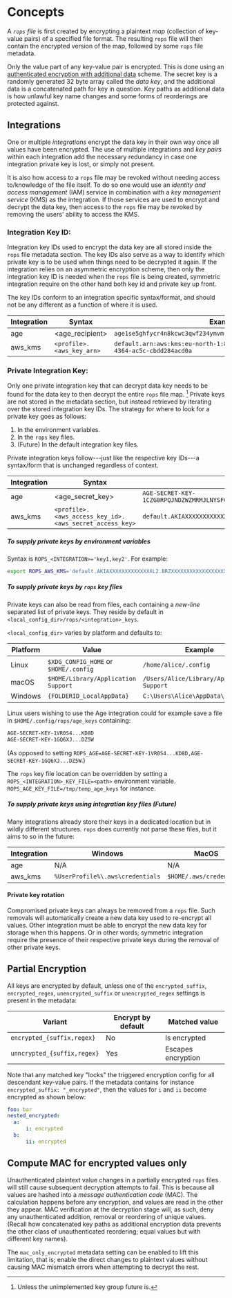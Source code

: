 # Concepts

A *`rops` file* is first created by encrypting a plaintext *map* (collection of key-value pairs) of a specified file format. The resulting `rops` file will then contain the encrypted version of the map, followed by some `rops` file metadata.

Only the value part of any key-value pair is encrypted. This is done using an [authenticated encryption with additional data](https://en.wikipedia.org/wiki/Authenticated_encryption#Authenticated_encryption_with_associated_data) scheme. The secret key is a randomly generated 32 byte array called the *data key*, and the additional data is a concatenated path for key in question. Key paths as additional data is how unlawful key name changes and some forms of reorderings are protected against.

## Integrations

One or multiple *integrations* encrypt the data key in their own way once all values have been encrypted. The use of multiple integrations and *key pairs* within each integration add the necessary redundancy in case one integration private key is lost, or simply not present.

It is also how access to a `rops` file may be revoked without needing access to/knowledge of the file itself. To do so one would use an *identity and access management* (IAM) service in combination with a *key management service* (KMS) as the integration. If those services are used to encrypt and decrypt the data key, then access to the `rops` file may be revoked by removing the users' ability to access the KMS.

### Integration Key ID:

Integration key IDs used to encrypt the data key are all stored inside the `rops` file metadata section. The key IDs also serve as a way to identify which private key is to be used when things need to be decrypted it again. If the integration relies on an asymmetric encryption scheme, then only the integration key ID is needed when the `rops` file is being created, symmetric integration require on the other hand both key id and private key up front.

The key IDs conform to an integration specific syntax/format, and should not be any different as a function of where it is used.

| Integration  | Syntax                    | Example                                                                                |
| ---          | ---                       | ---                                                                                    |
| age          | <age_recipient>           | `age1se5ghfycr4n8kcwc3qwf234ymvmr2lex2a99wh8gpfx97glwt9hqch4569`                       |
| aws_kms      | `<profile>.<aws_key_arn>` | `default.arn:aws:kms:eu-north-1:822284028627:key/029dba6d-60de-4364-ac5c-cbdd284acd0a` |

### Private Integration Key:

Only one private integration key that can decrypt data key needs to be found for the data key to then decrypt the entire `rops` file map. [^1] Private keys are not stored in the metadata section, but instead retrieved by iterating over the stored integration key IDs. The strategy for where to look for a private key goes as follows:

1. In the environment variables.
2. In the `rops` key files.
3. (Future) In the default integration key files.


Private integration keys follow---just like the respective key IDs---a syntax/form that is unchanged regardless of context.

| Integration  | Syntax                                                  | Example                                                                     |
| ---          | ---                                                     | ---                                                                         |
| age          | <age_secret_key>                                        | `AGE-SECRET-KEY-1CZG0RPQJNDZWZMRMJLNYSF6H00WK0ECYAVE83ALFC2KE53WJ2FRSNZ8GC` |
| aws_kms      | `<profile>.<aws_access_key_id>.<aws_secret_access_key>` | `default.AKIAXXXXXXXXXXXXXXL2.BRZXXXXXXXXXXXXXXXXXXXXXXXXXXXXXXXXXXigu`     |

[^1]: Unless the unimplemented key group future is.

##### To supply private keys by environment variables

Syntax is `ROPS_<INTEGRATION>='key1,key2'`. For example:
```sh
export ROPS_AWS_KMS='default.AKIAXXXXXXXXXXXXXXL2.BRZXXXXXXXXXXXXXXXXXXXXXXXXXXXXXXXXXXigu'
```

##### To supply private keys by `rops` key files

Private keys can also be read from files, each containing a *new-line* separated list of private keys. They reside by default in `<local_config_dir>/rops/<integration>_keys`.

`<local_config_dir>` varies by platform and defaults to:

| Platform | Value                                 | Example                                    |
| ---      | ---                                   | ---                                        |
| Linux    | `$XDG_CONFIG_HOME` or `$HOME/.config` | `/home/alice/.config`                      |
| macOS    | `$HOME/Library/Application Support`   | `/Users/Alice/Library/Application Support` |
| Windows  | `{FOLDERID_LocalAppData}`             | `C:\Users\Alice\AppData\Local`             |

Linux users wishing to use the Age integration could for example save a file in `$HOME/.config/rops/age_keys` containing:

```sh
AGE-SECRET-KEY-1VR0S4...KD8D
AGE-SECRET-KEY-1GQ6XJ...DZ5W
```
(As opposed to setting `ROPS_AGE=AGE-SECRET-KEY-1VR0S4...KD8D,AGE-SECRET-KEY-1GQ6XJ...DZ5W`.)

The `rops` key file location can be overridden by setting a `ROPS_<INTEGRATION>_KEY_FILE=<path>` environment variable. `ROPS_AGE_KEY_FILE=/tmp/temp_age_keys` for instance.

##### To supply private keys using integration key files (Future)

Many integrations already store their keys in a dedicated location but in wildly different structures. `rops` does currently not parse these files, but it aims to so in the future:

| Integration  | Windows                          | MacOS                    | Linux                    | Fallback                      | Format                                                                                                                    |
| ---          | ---                              | ---                      | ---                      | ---                           | ---                                                                                                                       |
| age          | N/A                              | N/A                      | N/A                      | N/A                           | N/A
| aws_kms      | `%UserProfile%\.aws\credentials` | `$HOME/.aws/credentials` | `$HOME/.aws/credentials` | `AWS_SHARED_CREDENTIALS_FILE` | [Reference](https://docs.aws.amazon.com/cli/latest/userguide/cli-configure-files.html#cli-configure-files-format-profile) |


#### Private key rotation

Compromised private keys can always be removed from a `rops` file. Such removals will automatically create a new data key used to re-encrypt all values. Other integration must be able to encrypt the new data key for storage when this happens. Or in other words; symmetric integration require the presence of their respective private keys during the removal of other private keys.

## Partial Encryption

All keys are encrypted by default, unless one of the `encrypted_suffix`, `encrypted_regex`, `unencrypted_suffix` or `unencrypted_regex` settings is present in the metadata:

| Variant                     | Encrypt by default | Matched value      |
| ---                         | ---                | ---                |
| `encrypted_{suffix,regex}`  | No                 | Is encrypted       |
| `unncrypted_{suffix,regex}` | Yes                | Escapes encryption |

Note that any matched key "locks" the triggered encryption config for all descendant key-value pairs.
If the metadata contains for instance `encrypted_suffix: "_encrypted"`, then the values for `i` and `ii` become encrypted as shown below:

```yaml
foo: bar
nested_encrypted:
  a:
      i: encrypted
  b:
      ii: encrypted
```

## Compute MAC for encrypted values only

Unauthenticated plaintext value changes in a partially encrypted `rops` files will still cause subsequent decryption attempts to fail. This is because all values are hashed into a *message authentication code* (MAC). The calculation happens before any encryption, and values are read in the other they appear. MAC verification at the decryption stage will, as such, deny any unauthenticated addition, removal or reordering of unique values. (Recall how concatenated key paths as additional encryption data prevents the other class of unauthenticated reordering; equal values but with different key names).

The `mac_only_encrypted` metadata setting can be enabled to lift this limitation, that is; enable the direct changes to plaintext values without causing MAC mismatch errors when attempting to decrypt the rest.
